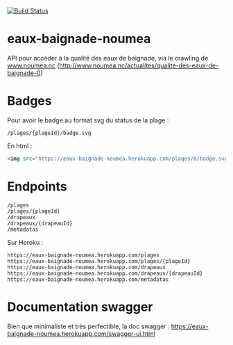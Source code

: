 [![Build Status](https://travis-ci.org/adriens/eaux-baignade-noumea.svg?branch=master)](https://travis-ci.org/adriens/eaux-baignade-noumea)


# eaux-baignade-noumea

API pour accéder à la qualité des eaux de baignade, via le crawling de www.noumea.nc (http://www.noumea.nc/actualites/qualite-des-eaux-de-baignade-0)

# Badges

Pour avoir le badge au format svg du status de la plage :

```
/plages/{plageId}/badge.svg
```

En html :

```html
<img src="https://eaux-baignade-noumea.herokuapp.com/plages/0/badge.svg"/>
```

# Endpoints

```
/plages
/plages/{plageId}
/drapeaux
/drapeaux/{drapeauId}
/metadatas
```

Sur Heroku :

```
https://eaux-baignade-noumea.herokuapp.com/plages
https://eaux-baignade-noumea.herokuapp.com/plages/{plageId}
https://eaux-baignade-noumea.herokuapp.com/drapeaux
https://eaux-baignade-noumea.herokuapp.com/drapeaux/{drapeauId}
https://eaux-baignade-noumea.herokuapp.com/metadatas
```

# Documentation swagger

Bien que minimaliste et très perfectible, la doc swagger : https://eaux-baignade-noumea.herokuapp.com/swagger-ui.html

